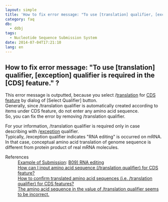 ```yaml
---
layout: simple
title: 'How to fix error message: "To use [translation] qualifier, [exception] qualifier is required in the [CDS] feature." ?'
category: faq
db:
  - ddbj
tags: 
  - Nucleotide Sequence Submission System
date: 2014-07-04T17:21:10
lang: en
---
```


## How to fix error message: "To use [translation] qualifier, [exception] qualifier is required in the [CDS] feature." ?

<p>This error message is outputted, because you select /<a href="/ddbj/qualifiers-e.html#translation">translation</a> for <a href="/ddbj/cds-e.html#translation">CDS feature</a> by dialog of [Select Qualifier] button. <br>Generally, since /translation qualifier is automatically created according to items under CDS feature, do not enter any amino acid sequence. <br>So, you can fix the error by removing /translation qualifier. </p>
<p>For your information, /translation qualifier is required only in case describing with /<a href="/ddbj/qualifiers-e.html#exception">exception</a> qualifier. <br>Typically, /exception qualifier indicates "RNA editing" is occurred on mRNA. In that case, conceptual amino acid translation of genome sequence is different from protein product of real mRNA molecules. </p>
<dl><dt>References</dt>
  <dd><a href="/ddbj/example-e.html">Example of Submission</a>: <a href="/ddbj/example-e.html#B09">B09) RNA editing</a></dd>
  <dd><a href="/faq/en/how-to-input-amino-acid-seq-e.html">How can I input amino acid sequence (/translation qualifier) for CDS feature?</a></dd>
  <dd><a href="/faq/en/how-to-confirm-translated-amino-acid-seq-e.html">How to confirm translated amino acid sequences (i.e. /translation qualifier) for CDS features?</a></dd>
  <dd><a href="/faq/en/translation-qualifier-seems-incorrect-e.html">The amino acid sequence in the value of /translation qualifier seems to be incorrect.</a></dd>
</dl>
